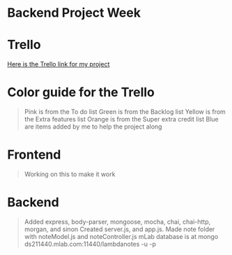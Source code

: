 # Backend Project Week

# Trello
[Here is the Trello link for my project](https://trello.com/b/QDX098tD/lambda-notesbackend-tiffany-robbins)
# Color guide for the Trello
> Pink is from the To do list
> Green is from the Backlog list
> Yellow is from the Extra features list
> Orange is from the Super extra credit list
> Blue are items added by me to help the project along
# Frontend
> Working on this to make it work
# Backend
> Added express, body-parser, mongoose, mocha, chai, chai-http, morgan, and sinon
> Created server.js, and app.js. Made note folder with noteModel.js and noteController.js
> mLab database is at  mongo ds211440.mlab.com:11440/lambdanotes -u <dbuser> -p <dbpassword> 
